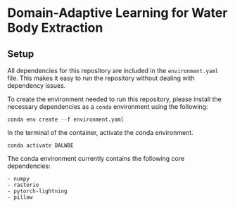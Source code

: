# Domain-Adaptive Learning for Water Body Extraction

## Setup
All dependencies for this repository are included in the `environment.yaml` file. This makes it easy to run the repository without dealing with dependency issues. 

To create the environment needed to run this repository, please install the necessary dependencies as a `conda` environment using the following: 

`conda env create --f environment.yaml`

In the terminal of the container, activate the conda environment.  

`conda activate DALWBE`

The conda environment currently contains the following core dependencies: 
```
- numpy
- rasterio
- pytorch-lightning
- pillow
```